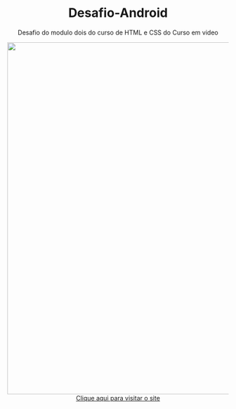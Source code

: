 # <div align="center"> Desafio-Android </div>



<div align="center"> <p> Desafio do modulo dois do curso de HTML e CSS do Curso em video </p> </div>

<div align="center"> <img src="https://user-images.githubusercontent.com/103068974/229666151-903ecf6b-8ea9-485d-b826-914fcf82b3fd.png" width="800px" > </div>

<div align="center"> <a href="https://kaiki-oliveira.github.io/Desafio-Android/">Clique aqui para visitar o site</a> </div>

